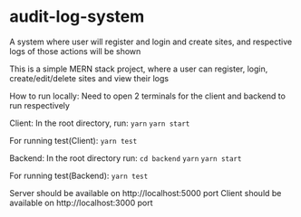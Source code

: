 # audit-log-system
A system where user will register and login and create sites, and respective logs of those actions will be shown

This is a simple MERN stack project, where a user can register, login, create/edit/delete sites and view their logs


How to run locally: 
Need to open 2 terminals for the client and backend to run respectively

Client: 
In the root directory, run: 
```yarn```
```yarn start```

For running test(Client):
```yarn test```

Backend:
In the root directory run:
```cd backend```
```yarn```
```yarn start```

For running test(Backend):
```yarn test```

Server should be available on http://localhost:5000 port 
Client should be available on http://localhost:3000 port 

